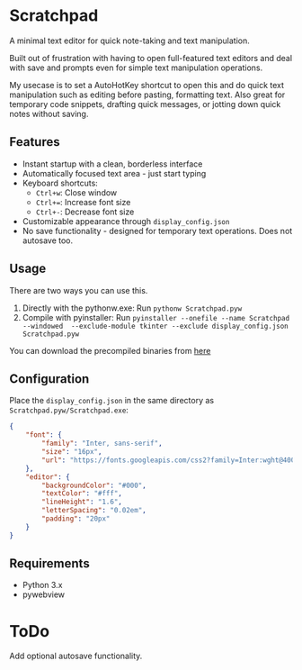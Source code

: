 
# Scratchpad

A minimal text editor for quick note-taking and text manipulation.

Built out of frustration with having to open full-featured text editors and deal with save and prompts even for simple text manipulation operations.

My usecase is to set a AutoHotKey shortcut to open this and do quick text manipulation such as editing before pasting, formatting text. Also great for temporary code snippets, drafting quick messages, or jotting down quick notes without saving.

## Features

- Instant startup with a clean, borderless interface
- Automatically focused text area - just start typing
- Keyboard shortcuts:
  - `Ctrl+w`: Close window
  - `Ctrl+=`: Increase font size
  - `Ctrl+-`: Decrease font size
- Customizable appearance through `display_config.json`
- No save functionality - designed for temporary text operations. Does not autosave too.

## Usage

There are two ways you can use this.

1. Directly with the pythonw.exe:  Run `pythonw Scratchpad.pyw`
2. Compile with pyinstaller: Run `pyinstaller --onefile --name Scratchpad  --windowed  --exclude-module tkinter --exclude display_config.json  Scratchpad.pyw`

You can download the precompiled binaries from [here](https://github.com/adithyarao3103/Scratchpad/releases/tag/v1.0)

## Configuration

Place the `display_config.json` in the same directory as `Scratchpad.pyw/Scratchpad.exe`:

```json
{
    "font": {
        "family": "Inter, sans-serif",
        "size": "16px",
        "url": "https://fonts.googleapis.com/css2?family=Inter:wght@400;600&display=swap"
    },
    "editor": {
        "backgroundColor": "#000",
        "textColor": "#fff",
        "lineHeight": "1.6",
        "letterSpacing": "0.02em",
        "padding": "20px"
    }
}
```

## Requirements

- Python 3.x
- pywebview

# ToDo

Add optional autosave functionality.

